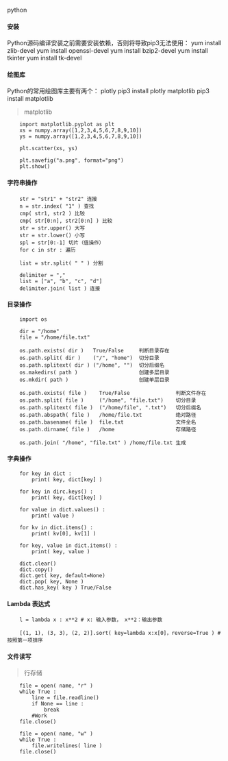 python

#### 安装

Python源码编译安装之前需要安装依赖，否则将导致pip3无法使用：
	yum install zlib-devel
	yum install openssl-devel
	yum install bzip2-devel
	yum install tkinter
	yum install tk-devel

#### 绘图库

Python的常用绘图库主要有两个：
	plotly      pip3 install plotly
	matplotlib  pip3 install matplotlib

> matplotlib

```
	import matplotlib.pyplot as plt
	xs = numpy.array([1,2,3,4,5,6,7,8,9,10])
	ys = numpy.array([1,2,3,4,5,6,7,8,9,10])

	plt.scatter(xs, ys)

	plt.savefig("a.png", format="png")
	plt.show()
```

#### 字符串操作

```
	str = "str1" + "str2" 连接
	n = str.index( "1" ) 查找
	cmp( str1, str2 ) 比较
	cmp( str[0:n], str2[0:n] ) 比较
	str = str.upper() 大写
	str = str.lower() 小写
	spl = str[0:-1] 切片（值操作）
	for c in str : 遍历

	list = str.split( " " ) 分割

	delimiter = ","
	list = ["a", "b", "c", "d"]
	delimiter.join( list ) 连接
```

#### 目录操作

```
	import os

	dir = "/home"
	file = "/home/file.txt"

	os.path.exists( dir )   True/False     判断目录存在
	os.path.split( dir )    ("/", "home")  切分目录
	os.path.splitext( dir ) ("/home", "")  切分后缀名
	os.makedirs( path )                    创建多层目录
	os.mkdir( path )                       创建单层目录

	os.path.exists( file )    True/False               判断文件存在
	os.path.split( file )     ("/home", "file.txt")    切分目录
	os.path.splitext( file )  ("/home/file", ".txt")   切分后缀名
	os.path.abspath( file )   /home/file.txt           绝对路径
	os.path.basename( file )  file.txt                 文件全名
	os.path.dirname( file )   /home                    存储路径

	os.path.join( "/home", "file.txt" ) /home/file.txt 生成
```

#### 字典操作

```
	for key in dict :
		print( key, dict[key] )

	for key in dirc.keys() :
		print( key, dict[key] )

	for value in dict.values() :
		print( value )

	for kv in dict.items() :
		print( kv[0], kv[1] )

	for key, value in dict.items() :
		print( key, value )

	dict.clear()
	dict.copy()
	dict.get( key, default=None)
	dict.pop( key, None )
	dict.has_key( key ) True/False
```

#### Lambda 表达式
	
```
	l = lambda x : x**2 # x: 输入参数， x**2：输出参数

	[(1, 1), (3, 3), (2, 2)].sort( key=lambda x:x[0]，reverse=True ) #按照第一项排序
```

#### 文件读写

> 行存储

```
	file = open( name, "r" )
	while True :
		line = file.readline()
		if None == line :
			break
		#Work
	file.close()

	file = open( name, "w" )
	while True :
		file.writelines( line )
	file.close()	
```
